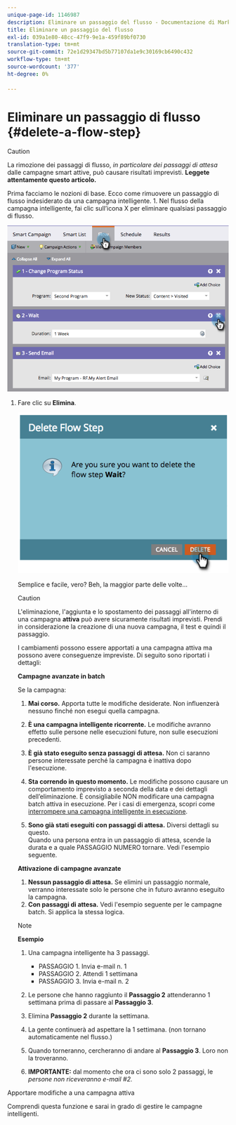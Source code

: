 ```yaml
---
unique-page-id: 1146987
description: Eliminare un passaggio del flusso - Documentazione di Marketo - Documentazione del prodotto
title: Eliminare un passaggio del flusso
exl-id: 039a1e80-48cc-47f9-9e1a-459f89bf0730
translation-type: tm+mt
source-git-commit: 72e1d29347bd5b77107da1e9c30169cb6490c432
workflow-type: tm+mt
source-wordcount: '377'
ht-degree: 0%

---
```


# Eliminare un passaggio di flusso {#delete-a-flow-step}

>[!CAUTION]
>
>La rimozione dei passaggi di flusso, _in particolare dei passaggi di attesa_ dalle campagne smart attive, può causare risultati imprevisti. **Leggete attentamente questo articolo.**

Prima facciamo le nozioni di base. Ecco come rimuovere un passaggio di flusso indesiderato da una campagna intelligente. 1. Nel flusso della campagna intelligente, fai clic sull’icona X per eliminare qualsiasi passaggio di flusso.

![](assets/image2014-9-22-13-3a52-3a20.png)

1. Fare clic su **Elimina**.

   ![](assets/image2014-9-22-13-3a55-3a25.png)

   Semplice e facile, vero? Beh, la maggior parte delle volte...

   >[!CAUTION]
   >
   >L&#39;eliminazione, l&#39;aggiunta e lo spostamento dei passaggi all&#39;interno di una campagna **attiva** può avere sicuramente risultati imprevisti. Prendi in considerazione la creazione di una nuova campagna, il test e quindi il passaggio.

   I cambiamenti possono essere apportati a una campagna attiva ma possono avere conseguenze impreviste. Di seguito sono riportati i dettagli:

   **Campagne avanzate in batch**

   Se la campagna:

   1. **Mai corso.** Apporta tutte le modifiche desiderate. Non influenzerà nessuno finché non esegui quella campagna.
   1. **È una campagna intelligente ricorrente.** Le modifiche avranno effetto sulle persone nelle esecuzioni future, non sulle esecuzioni precedenti.
   1. **È già stato eseguito senza passaggi di attesa.** Non ci saranno persone interessate perché la campagna è inattiva dopo l&#39;esecuzione.
   1. **Sta correndo in questo momento.** Le modifiche possono causare un comportamento imprevisto a seconda della data e dei dettagli dell’eliminazione. È consigliabile NON modificare una campagna batch attiva in esecuzione. Per i casi di emergenza, scopri come [interrompere una campagna intelligente in esecuzione](/help/marketo/product-docs/core-marketo-concepts/smart-campaigns/using-smart-campaigns/abort-a-smart-campaign.md).

   1. **Sono già stati eseguiti con passaggi di attesa.** Diversi dettagli su questo.\
      Quando una persona entra in un passaggio di attesa, scende la durata e a quale PASSAGGIO NUMERO tornare. Vedi l&#39;esempio seguente.

   **Attivazione di campagne avanzate**

   1. **Nessun passaggio di attesa.** Se elimini un passaggio normale, verranno interessate solo le persone che in futuro avranno eseguito la campagna.
   1. **Con passaggi di attesa.** Vedi l&#39;esempio seguente per le campagne batch. Si applica la stessa logica.

   >[!NOTE]
   >
   >**Esempio**
   >
   >1. Una campagna intelligente ha 3 passaggi.
      >    * PASSAGGIO 1. Invia e-mail n. 1
      >    * PASSAGGIO 2. Attendi 1 settimana
      >    * PASSAGGIO 3. Invia e-mail n. 2
   >
   >1. Le persone che hanno raggiunto il **Passaggio 2** attenderanno 1 settimana prima di passare al **Passaggio 3**.
   >1. Elimina **Passaggio 2** durante la settimana.
   >1. La gente continuerà ad aspettare la 1 settimana. (non tornano automaticamente nel flusso.)
   >1. Quando torneranno, cercheranno di andare al **Passaggio 3**. Loro non la troveranno.
   >1. **IMPORTANTE:** dal momento che ora ci sono solo 2 passaggi, le  *persone non riceveranno e-mail #2.*


Apportare modifiche a una campagna attiva

Comprendi questa funzione e sarai in grado di gestire le campagne intelligenti.
